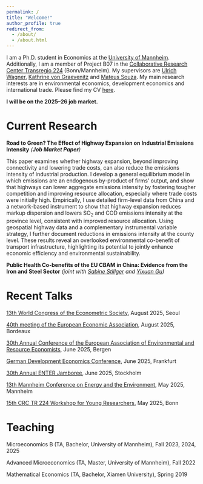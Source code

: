 ```yaml
---
permalink: /
title: "Welcome!"
author_profile: true
redirect_from: 
  - /about/
  - /about.html
---
```


I am a Ph.D. student in Economics at the [University of Mannheim](https://www.uni-mannheim.de/gess/). Additionally, I am a member of Project B07 in the [Collaborative Research Center Transregio 224](https://www.crctr224.de/) (Bonn/Mannheim). My supervisors are [Ulrich Wagner](https://ulrichwagner.eu/), [Kathrine von Graevenitz](https://sites.google.com/view/kathrinevongraevenitz/home) and [Mateus Souza](https://sites.google.com/view/mateussouza/home). My main research interests are in environmental economics, development economics and international trade. Please find my CV [here](https://unimannheimde-my.sharepoint.com/:b:/g/personal/siyzhang_ad_uni-mannheim_de/EdDK4rJsbo5EpAmNSwK7PisBAXcNhLZyrLTaBeFdtDn_Mw?e=n8dIi9).

<p><strong>I will be on the 2025–26 job market.</strong></p>

Current Research
======
**Road to Green? The Effect of Highway Expansion on Industrial Emissions Intensity** *(**Job Market Paper**)*

This paper examines whether highway expansion, beyond improving connectivity and lowering trade costs, can also reduce the emissions intensity of industrial production. I develop a general equilibrium model in which emissions are an endogenous by-product of firms’ output, and show that highways can lower aggregate emissions intensity by fostering tougher competition and improving resource allocation, especially where trade costs were initially high. Empirically, I use detailed firm-level data from China and a network-based instrument to show that highway expansion reduces markup dispersion and lowers SO<sub>2</sub> and COD emissions intensity at the province level, consistent with improved resource allocation. Using geospatial highway data and a complementary instrumental variable strategy, I further document reductions in emissions intensity at the county level. These results reveal an overlooked environmental co-benefit of transport infrastructure, highlighting its potential to jointly enhance economic efficiency and environmental sustainability.


**Public Health Co-benefits of the EU CBAM in China: Evidence from the Iron and Steel Sector** *(joint with [Sabine Stillger](https://sites.google.com/view/sabinestillger/home) and [Yixuan Gu](https://sites.google.com/view/yixuangu))*

Recent Talks
======
[13th World Congress of the Econometric Society](https://www.eswc2025.org/), August 2025, Seoul 

[40th meeting of the European Economic Association](https://www.eeassoc.org/events/eea-bordeaux-2025), August 2025, Bordeaux

[30th Annual Conference of the European Association of Environmental and Resource Economists](https://eaere-conferences.org/), June 2025, Bergen 

[German Development Economics Conference](https://events.gwdg.de/event/970/), June 2025, Frankfurt

[30th Annual ENTER Jamboree](https://www.enter-network.org/activities/), June 2025, Stockholm

[13th Mannheim Conference on Energy and the Environment](https://www.zew.de/en/events-and-professional-training/detail/13th-mannheim-conference-on-energy-and-the-environment/4481?cHash=ceed3ffce1cd51d815c741c30cb78cc5), May 2025, Mannheim 

[15th CRC TR 224 Workshop for Young Researchers](https://www.crctr224.de/events/young-reserachers-workshop-programs/yrw-bonn-2025-schedule.pdf), May 2025, Bonn


Teaching
======
Microeconomics B (TA, Bachelor, University of Mannheim), Fall 2023, 2024, 2025

Advanced Microeconomics (TA, Master, University of Mannheim), Fall 2022

Mathematical Economics (TA, Bachelor, Xiamen University), Spring 2019


